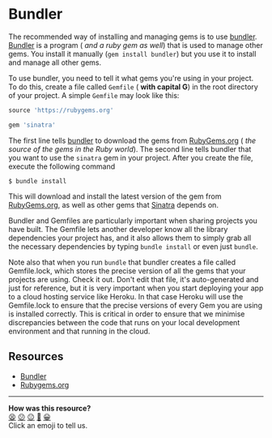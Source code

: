 # Bundler

The recommended way of installing and managing gems is to use [bundler](http://bundler.io). [Bundler](http://bundler.io) is a program ( _and a ruby gem as well_) that is used to manage other gems. You install it manually (`gem install bundler`) but you use it to install and manage all other gems.

To use bundler, you need to tell it what gems you're using in your project. To do this, create a file called `Gemfile` ( **with capital G**) in the root directory of your project. A simple `Gemfile` may look like this:

````ruby
source 'https://rubygems.org'

gem 'sinatra'
````

The first line tells [bundler](http://bundler.io) to download the gems from [RubyGems.org](https://www.rubygems.org) ( _the source of the gems in the Ruby world_). The second line tells bundler that you want to use the `sinatra` gem in your project. After you create the file, execute the following command

````
$ bundle install
````

This will download and install the latest version of the gem from [RubyGems.org](https://www.rubygems.org), as well as other gems that [Sinatra](http://sinatrarb.com) depends on.

Bundler and Gemfiles are particularly important when sharing projects you have built.  The Gemfile lets another developer know all the library dependencies your project has, and it also allows them to simply grab all the necessary dependencies by typing `bundle install` or even just `bundle`.

Note also that when you run `bundle` that bundler creates a file called Gemfile.lock, which stores the precise version of all the gems that your projects are using.  Check it out.  Don't edit that file, it's auto-generated and just for reference, but it is very important when you start deploying your app to a cloud hosting service like Heroku.  In that case Heroku will use the Gemfile.lock to ensure that the precise versions of every Gem you are using is installed correctly.  This is critical in order to ensure that we minimise discrepancies between the code that runs on your local development environment and that running in the cloud.

## Resources

- [Bundler](http://bundler.io)
- [Rubygems.org](https://www.rubygems.org)

<!-- BEGIN GENERATED SECTION DO NOT EDIT -->

---

**How was this resource?**  
[😫](https://airtable.com/shrUJ3t7KLMqVRFKR?prefill_Repository=course&prefill_File=pills/bundler.md&prefill_Sentiment=😫) [😕](https://airtable.com/shrUJ3t7KLMqVRFKR?prefill_Repository=course&prefill_File=pills/bundler.md&prefill_Sentiment=😕) [😐](https://airtable.com/shrUJ3t7KLMqVRFKR?prefill_Repository=course&prefill_File=pills/bundler.md&prefill_Sentiment=😐) [🙂](https://airtable.com/shrUJ3t7KLMqVRFKR?prefill_Repository=course&prefill_File=pills/bundler.md&prefill_Sentiment=🙂) [😀](https://airtable.com/shrUJ3t7KLMqVRFKR?prefill_Repository=course&prefill_File=pills/bundler.md&prefill_Sentiment=😀)  
Click an emoji to tell us.

<!-- END GENERATED SECTION DO NOT EDIT -->
